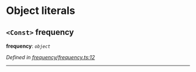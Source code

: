 

# Object literals

<a id="frequency"></a>

## `<Const>` frequency

**frequency**: *`object`*

*Defined in [frequency/frequency.ts:12](https://github.com/paritytech/js-libs/blob/6b72611/packages/light.js/src/frequency/frequency.ts#L12)*

___


